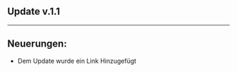 Update v.1.1
------------
------------
Neuerungen:
-----------
- Dem Update wurde ein Link Hinzugefügt

